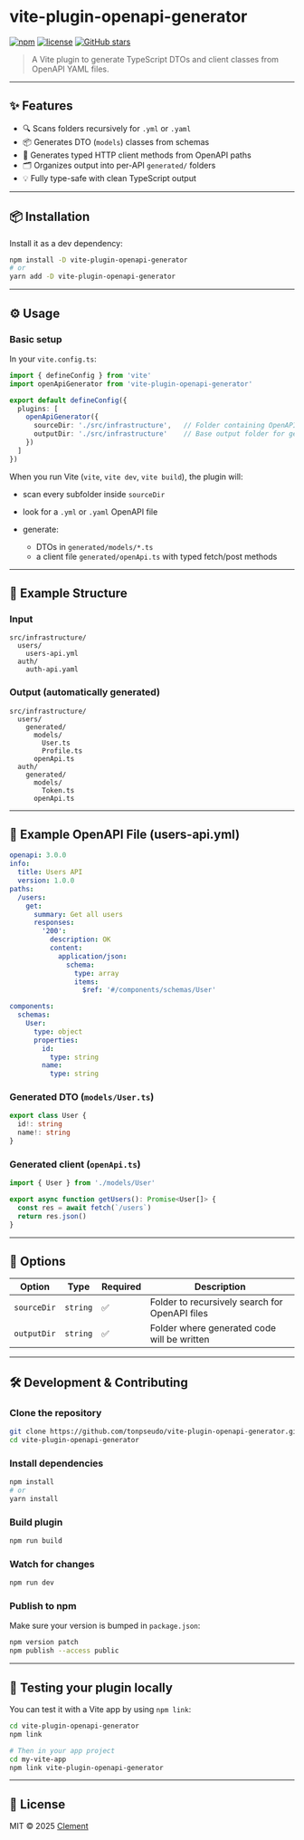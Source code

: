 
# vite-plugin-openapi-generator

[![npm](https://img.shields.io/npm/v/vite-plugin-openapi-generator.svg)](https://www.npmjs.com/package/vite-plugin-openapi-generator)
[![license](https://img.shields.io/npm/l/vite-plugin-openapi-generator.svg)](LICENSE)
[![GitHub stars](https://img.shields.io/github/stars/clement83/OpenAPIGenerator.svg)](https://github.com/clement83/OpenAPIGenerator)

> A Vite plugin to generate TypeScript DTOs and client classes from OpenAPI YAML files.

---

## ✨ Features

- 🔍 Scans folders recursively for `.yml` or `.yaml`
- 📦 Generates DTO (`models`) classes from schemas
- 🔧 Generates typed HTTP client methods from OpenAPI paths
- 🗂 Organizes output into per-API `generated/` folders
- 💡 Fully type-safe with clean TypeScript output

---

## 📦 Installation

Install it as a dev dependency:

```bash
npm install -D vite-plugin-openapi-generator
# or
yarn add -D vite-plugin-openapi-generator
````

---

## ⚙️ Usage

### Basic setup

In your `vite.config.ts`:

```ts
import { defineConfig } from 'vite'
import openApiGenerator from 'vite-plugin-openapi-generator'

export default defineConfig({
  plugins: [
    openApiGenerator({
      sourceDir: './src/infrastructure',   // Folder containing OpenAPI files
      outputDir: './src/infrastructure'    // Base output folder for generated code
    })
  ]
})
```

When you run Vite (`vite`, `vite dev`, `vite build`), the plugin will:

* scan every subfolder inside `sourceDir`
* look for a `.yml` or `.yaml` OpenAPI file
* generate:

  * DTOs in `generated/models/*.ts`
  * a client file `generated/openApi.ts` with typed fetch/post methods

---

## 🧱 Example Structure

### Input

```
src/infrastructure/
  users/
    users-api.yml
  auth/
    auth-api.yaml
```

### Output (automatically generated)

```
src/infrastructure/
  users/
    generated/
      models/
        User.ts
        Profile.ts
      openApi.ts
  auth/
    generated/
      models/
        Token.ts
      openApi.ts
```

---

## 🧪 Example OpenAPI File (users-api.yml)

```yaml
openapi: 3.0.0
info:
  title: Users API
  version: 1.0.0
paths:
  /users:
    get:
      summary: Get all users
      responses:
        '200':
          description: OK
          content:
            application/json:
              schema:
                type: array
                items:
                  $ref: '#/components/schemas/User'

components:
  schemas:
    User:
      type: object
      properties:
        id:
          type: string
        name:
          type: string
```

### Generated DTO (`models/User.ts`)

```ts
export class User {
  id!: string
  name!: string
}
```

### Generated client (`openApi.ts`)

```ts
import { User } from './models/User'

export async function getUsers(): Promise<User[]> {
  const res = await fetch(`/users`)
  return res.json()
}
```

---

## 🧩 Options

| Option      | Type     | Required | Description                                    |
| ----------- | -------- | -------- | ---------------------------------------------- |
| `sourceDir` | `string` | ✅        | Folder to recursively search for OpenAPI files |
| `outputDir` | `string` | ✅        | Folder where generated code will be written    |

---

## 🛠 Development & Contributing

### Clone the repository

```bash
git clone https://github.com/tonpseudo/vite-plugin-openapi-generator.git
cd vite-plugin-openapi-generator
```

### Install dependencies

```bash
npm install
# or
yarn install
```

### Build plugin

```bash
npm run build
```

### Watch for changes

```bash
npm run dev
```

### Publish to npm

Make sure your version is bumped in `package.json`:

```bash
npm version patch
npm publish --access public
```

---

## 🧪 Testing your plugin locally

You can test it with a Vite app by using `npm link`:

```bash
cd vite-plugin-openapi-generator
npm link

# Then in your app project
cd my-vite-app
npm link vite-plugin-openapi-generator
```

---

## 📜 License

MIT © 2025 [Clement](https://github.com/clement83)

